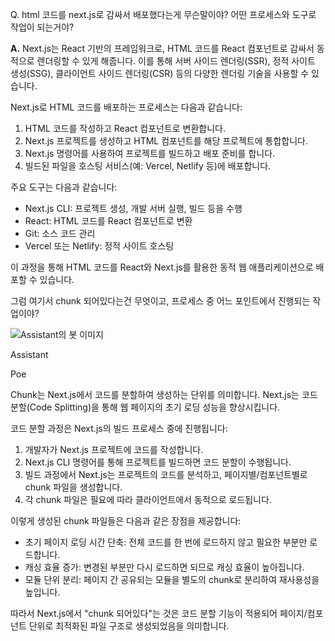Q. html 코드를 next.js로 감싸서 배포했다는게 무슨말이야? 어떤 프로세스와 도구로 작업이 되는거야?

**A.**
Next.js는 React 기반의 프레임워크로, HTML 코드를 React 컴포넌트로 감싸서 동적으로 렌더링할 수 있게 해줍니다. 이를 통해 서버 사이드 렌더링(SSR), 정적 사이트 생성(SSG), 클라이언트 사이드 렌더링(CSR) 등의 다양한 렌더링 기술을 사용할 수 있습니다.

Next.js로 HTML 코드를 배포하는 프로세스는 다음과 같습니다:

1. HTML 코드를 작성하고 React 컴포넌트로 변환합니다.
2. Next.js 프로젝트를 생성하고 HTML 컴포넌트를 해당 프로젝트에 통합합니다.
3. Next.js 명령어를 사용하여 프로젝트를 빌드하고 배포 준비를 합니다.
4. 빌드된 파일을 호스팅 서비스(예: Vercel, Netlify 등)에 배포합니다.

주요 도구는 다음과 같습니다:

- Next.js CLI: 프로젝트 생성, 개발 서버 실행, 빌드 등을 수행
- React: HTML 코드를 React 컴포넌트로 변환
- Git: 소스 코드 관리
- Vercel 또는 Netlify: 정적 사이트 호스팅

이 과정을 통해 HTML 코드를 React와 Next.js를 활용한 동적 웹 애플리케이션으로 배포할 수 있습니다.

그럼 여기서 chunk 되어있다는건 무엇이고, 프로세스 중 어느 포인트에서 진행되는 작업이야?

![Assistant의 봇 이미지](https://psc2.cf2.poecdn.net/assets/_next/static/media/assistant.b077c338.svg)

Assistant

Poe

Chunk는 Next.js에서 코드를 분할하여 생성하는 단위를 의미합니다. Next.js는 코드 분할(Code Splitting)을 통해 웹 페이지의 초기 로딩 성능을 향상시킵니다.

코드 분할 과정은 Next.js의 빌드 프로세스 중에 진행됩니다:

1. 개발자가 Next.js 프로젝트에 코드를 작성합니다.
2. Next.js CLI 명령어를 통해 프로젝트를 빌드하면 코드 분할이 수행됩니다.
3. 빌드 과정에서 Next.js는 프로젝트의 코드를 분석하고, 페이지별/컴포넌트별로 chunk 파일을 생성합니다.
4. 각 chunk 파일은 필요에 따라 클라이언트에서 동적으로 로드됩니다.

이렇게 생성된 chunk 파일들은 다음과 같은 장점을 제공합니다:

- 초기 페이지 로딩 시간 단축: 전체 코드를 한 번에 로드하지 않고 필요한 부분만 로드합니다.
- 캐싱 효율 증가: 변경된 부분만 다시 로드하면 되므로 캐싱 효율이 높아집니다.
- 모듈 단위 분리: 페이지 간 공유되는 모듈을 별도의 chunk로 분리하여 재사용성을 높입니다.

따라서 Next.js에서 "chunk 되어있다"는 것은 코드 분할 기능이 적용되어 페이지/컴포넌트 단위로 최적화된 파일 구조로 생성되었음을 의미합니다.